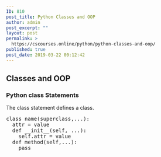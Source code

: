 ```yaml
---
ID: 810
post_title: Python Classes and OOP
author: admin
post_excerpt: ""
layout: post
permalink: >
  https://cscourses.online/python/python-classes-and-oop/
published: true
post_date: 2019-03-22 00:12:42
---
```

<!DOCTYPE html>
<html>
  <head>
    <meta http-equiv="content-type" content="text/html; charset=UTF-8">
    <title></title>
  </head>
  <body>
    <h2>Classes and OOP</h2>
    <h3>Python class Statements</h3>
    <p>The class statement defines a class.</p>
<pre>
class name(superclass,...):
  attr = value
  def __init__(self, ...):
    self.attr = value
  def method(self,...):
    pass
</pre>
    
  </body>
</html>
